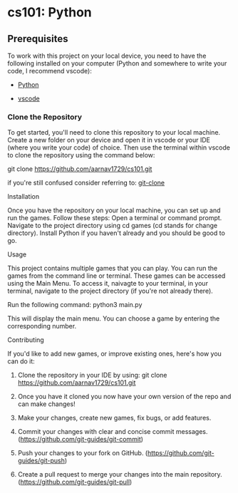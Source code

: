 # cs101: Python

## Prerequisites

To work with this project on your local device, you need to have the following installed on your computer (Python and somewhere to write your code, I recommend vscode):

- [Python](https://www.python.org/downloads/)

- [vscode]([https://vscode.dev](https://code.visualstudio.com/download))


### Clone the Repository

To get started, you'll need to clone this repository to your local machine. Create a new folder on your device and open it in vscode or your IDE (where you write your code) of choice. Then use the terminal within vscode to clone the repository using the command below: 

git clone https://github.com/aarnav1729/cs101.git

if you're still confused consider referring to: [git-clone](https://github.com/git-guides/git-clone)

Installation

Once you have the repository on your local machine, you can set up and run the games. Follow these steps:
Open a terminal or command prompt.
Navigate to the project directory using cd games (cd stands for change directory).
Install Python if you haven't already and you should be good to go.

Usage

This project contains multiple games that you can play. You can run the games from the command line or terminal. These games can be accessed using the Main Menu. To access it, naivagte to your terminal, in your terminal, navigate to the project directory (if you're not already there).

Run the following command: python3 main.py

This will display the main menu. You can choose a game by entering the corresponding number.


Contributing

If you'd like to add new games, or improve existing ones, here's how you can do it:

1. Clone the repository in your IDE by using: git clone https://github.com/aarnav1729/cs101.git

2. Once you have it cloned you now have your own version of the repo and can make changes!

3. Make your changes, create new games, fix bugs, or add features.

4. Commit your changes with clear and concise commit messages. (https://github.com/git-guides/git-commit)

5. Push your changes to your fork on GitHub. (https://github.com/git-guides/git-push)

6. Create a pull request to merge your changes into the main repository. (https://github.com/git-guides/git-pull)
